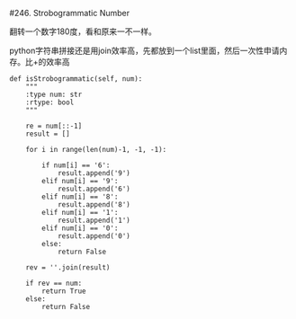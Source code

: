 #246. Strobogrammatic Number

翻转一个数字180度，看和原来一不一样。

python字符串拼接还是用join效率高，先都放到一个list里面，然后一次性申请内存。比+的效率高

    def isStrobogrammatic(self, num):
        """
        :type num: str
        :rtype: bool
        """
        
        re = num[::-1]
        result = []
        
        for i in range(len(num)-1, -1, -1):
            
            if num[i] == '6':
                result.append('9')
            elif num[i] == '9':
                result.append('6')
            elif num[i] == '8':
                result.append('8')
            elif num[i] == '1':
                result.append('1')
            elif num[i] == '0':
                result.append('0')
            else:
                return False
            
        rev = ''.join(result)
 
        if rev == num:
            return True
        else:
            return False